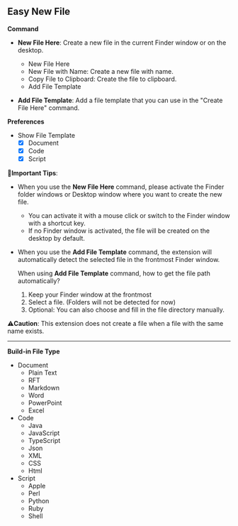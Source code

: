 ## Easy New File

**Command**

- **New File Here**: Create a new file in the current Finder window or on the desktop.

  - New File Here
  - New File with Name: Create a new file with name.
  - Copy File to Clipboard: Create the file to clipboard.
  - Add File Template

- **Add File Template**: Add a file template that you can use in the "Create File Here" command.

**Preferences**

- Show File Template
  - [x] Document
  - [x] Code
  - [x] Script

🌟**Important Tips**:

- When you use the **New File Here** command, please activate the Finder folder windows or Desktop window where you want to create the new file.

  - You can activate it with a mouse click or switch to the Finder window with a shortcut key.
  - If no Finder window is activated, the file will be created on the desktop by default.

- When you use the **Add File Template** command, the extension will automatically detect the selected file in the frontmost Finder window.

  When using **Add File Template** command, how to get the file path automatically?

  1. Keep your Finder window at the frontmost
  2. Select a file. (Folders will not be detected for now)
  3. Optional: You can also choose and fill in the file directory manually.

⚠️**Caution**: This extension does not create a file when a file with the same name exists.

---

**Build-in File Type**

- Document
  - Plain Text
  - RFT
  - Markdown
  - Word
  - PowerPoint
  - Excel
- Code
  - Java
  - JavaScript
  - TypeScript
  - Json
  - XML
  - CSS
  - Html
- Script
  - Apple
  - Perl
  - Python
  - Ruby
  - Shell

